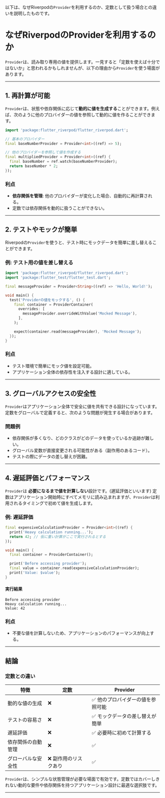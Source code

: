 以下は、なぜRiverpodの`Provider`を利用するのか、定数として扱う場合との違いを説明したものです。

# なぜRiverpodのProviderを利用するのか

`Provider`は、読み取り専用の値を提供します。一見すると「定数を使えば十分ではないか」と思われるかもしれませんが、以下の理由から`Provider`を使う場面があります。

---

## 1. 再計算が可能

`Provider`は、状態や依存関係に応じて**動的に値を生成する**ことができます。例えば、次のように他のプロバイダーの値を参照して動的に値を作ることができます。

```dart
import 'package:flutter_riverpod/flutter_riverpod.dart';

// 基本のプロバイダー
final baseNumberProvider = Provider<int>((ref) => 5);

// 他のプロバイダーを参照して値を作成する
final multipliedProvider = Provider<int>((ref) {
  final baseNumber = ref.watch(baseNumberProvider);
  return baseNumber * 2;
});
```

### 利点
- **依存関係を管理**: 他のプロバイダーが変化した場合、自動的に再計算される。
- 定数では依存関係を動的に扱うことができない。

---

## 2. テストやモックが簡単

Riverpodの`Provider`を使うと、テスト時にモックデータを簡単に差し替えることができます。

### 例: テスト用の値を差し替える
```dart
import 'package:flutter_riverpod/flutter_riverpod.dart';
import 'package:flutter_test/flutter_test.dart';

final messageProvider = Provider<String>((ref) => 'Hello, World!');

void main() {
  test('Providerの値をモックする', () {
    final container = ProviderContainer(
      overrides: [
        messageProvider.overrideWithValue('Mocked Message'),
      ],
    );

    expect(container.read(messageProvider), 'Mocked Message');
  });
}
```

### 利点
- テスト環境で簡単にモック値を設定可能。
- アプリケーション全体の依存性を注入する設計に適している。

---

## 3. グローバルアクセスの安全性

`Provider`はアプリケーション全体で安全に値を共有できる設計になっています。  
定数をグローバルで定義すると、次のような問題が発生する場合があります。

### 問題例
- 依存関係が多くなり、どのクラスがどのデータを使っているか追跡が難しい。
- グローバル変数が直接変更される可能性がある（副作用のあるコード）。
- テストの際にデータの差し替えが困難。

---

## 4. 遅延評価とパフォーマンス

`Provider`は **必要になるまで値を計算しない**設計です。(遅延評価といいます)
定数はアプリケーション開始時にすべてメモリに読み込まれますが、`Provider`は利用されるタイミングで初めて値を生成します。

### 例: 遅延評価
```dart
final expensiveCalculationProvider = Provider<int>((ref) {
  print('Heavy calculation running...');
  return 42; // 仮に重い計算がここで実行されるとする
});

void main() {
  final container = ProviderContainer();

  print('Before accessing provider');
  final value = container.read(expensiveCalculationProvider);
  print('Value: $value');
}
```

#### 実行結果
```
Before accessing provider
Heavy calculation running...
Value: 42
```

### 利点
- 不要な値を計算しないため、アプリケーションのパフォーマンスが向上する。

---

## 結論

### 定数との違い
| 特徴                  | 定数                          | Provider                          |
|-----------------------|-------------------------------|-----------------------------------|
| 動的な値の生成        | ❌                            | ✅ 他のプロバイダーの値を参照可能 |
| テストの容易さ        | ❌                            | ✅ モックデータの差し替えが簡単  |
| 遅延評価              | ❌                            | ✅ 必要時に初めて計算する        |
| 依存関係の自動管理    | ❌                            | ✅                                |
| グローバルな安全性    | ❌ 副作用のリスクあり          | ✅                                |

`Provider`は、シンプルな状態管理が必要な場面で有効です。定数ではカバーしきれない動的な要件や依存関係を持つアプリケーション設計に最適な選択肢です。

---
```